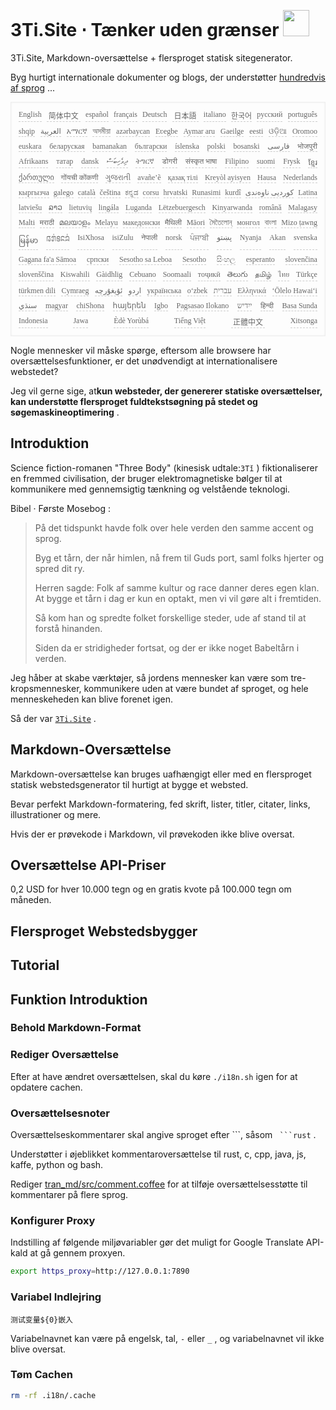 <h1 style="justify-content:space-between">3Ti.Site ⋅ Tænker uden grænser <img src="//i-01.eu.org/3Ti/logo.svg" style="user-select:none;margin-top:-1px;width:42px"></h1>

3Ti.Site, Markdown-oversættelse + flersproget statisk sitegenerator.

Byg hurtigt internationale dokumenter og blogs, der understøtter [hundredvis af sprog](https://github.com/i18n-site/node/blob/main/lang/src/index.js) ...

<pre class="langli" style="display:flex;flex-wrap:wrap;background:transparent;border:1px solid #eee;font-size:12px;box-shadow:0 0 3px inset #eee;padding:12px 5px 4px 12px;justify-content:space-between;"><style>pre.langli i{font-weight:300;font-family:s;margin-right:7px;margin-bottom:8px;font-style:normal;color:#666;border-bottom:1px dashed #ccc;}</style><i>English</i><i> 简体中文 </i><i>español</i><i>français</i><i>Deutsch</i><i> 日本語 </i><i>italiano</i><i>한국어</i><i>русский</i><i>português</i><i>shqip</i><i>‫العربية‬</i><i>አማርኛ</i><i>অসমীয়া</i><i>azərbaycan</i><i>Eʋegbe</i><i>Aymar aru</i><i>Gaeilge</i><i>eesti</i><i>ଓଡ଼ିଆ</i><i>Oromoo</i><i>euskara</i><i>беларуская</i><i>bamanakan</i><i>български</i><i>íslenska</i><i>polski</i><i>bosanski</i><i>‫فارسی‬</i><i>भोजपुरी</i><i>Afrikaans</i><i>татар</i><i>dansk</i><i>‫ދިވެހިބަސް‬</i><i>ትግርኛ</i><i>डोगरी</i><i>संस्कृत भाषा</i><i>Filipino</i><i>suomi</i><i>Frysk</i><i>ខ្មែរ</i><i>ქართული</i><i>गोंयची कोंकणी</i><i>ગુજરાતી</i><i>avañe’ẽ</i><i>қазақ тілі</i><i>Kreyòl ayisyen</i><i>Hausa</i><i>Nederlands</i><i>кыргызча</i><i>galego</i><i>català</i><i>čeština</i><i>ಕನ್ನಡ</i><i>corsu</i><i>hrvatski</i><i>Runasimi</i><i>kurdî</i><i>‫کوردیی ناوەندی‬</i><i>Latina</i><i>latviešu</i><i>ລາວ</i><i>lietuvių</i><i>lingála</i><i>Luganda</i><i>Lëtzebuergesch</i><i>Kinyarwanda</i><i>română</i><i>Malagasy</i><i>Malti</i><i>मराठी</i><i>മലയാളം</i><i>Melayu</i><i>македонски</i><i>मैथिली</i><i>Māori</i><i>মৈতৈলোন্</i><i>монгол</i><i>বাংলা</i><i>Mizo ṭawng</i><i>မြန်မာ</i><i>𞄀𞄄𞄰𞄩𞄍𞄜𞄰</i><i>IsiXhosa</i><i>isiZulu</i><i>नेपाली</i><i>norsk</i><i>ਪੰਜਾਬੀ</i><i>‫پښتو‬</i><i>Nyanja</i><i>Akan</i><i>svenska</i><i>Gagana fa'a Sāmoa</i><i>српски</i><i>Sesotho sa Leboa</i><i>Sesotho</i><i>සිංහල</i><i>esperanto</i><i>slovenčina</i><i>slovenščina</i><i>Kiswahili</i><i>Gàidhlig</i><i>Cebuano</i><i>Soomaali</i><i>тоҷикӣ</i><i>తెలుగు</i><i>தமிழ்</i><i>ไทย</i><i>Türkçe</i><i>türkmen dili</i><i>Cymraeg</i><i>‫ئۇيغۇرچە‬</i><i>‫اردو‬</i><i>українська</i><i>o‘zbek</i><i>‫עברית‬</i><i>Ελληνικά</i><i>ʻŌlelo Hawaiʻi</i><i>‫سنڌي‬</i><i>magyar</i><i>chiShona</i><i>հայերեն</i><i>Igbo</i><i>Pagsasao Ilokano</i><i>‫ייִדיש‬</i><i>हिन्दी</i><i>Basa Sunda</i><i>Indonesia</i><i>Jawa</i><i>Èdè Yorùbá</i><i>Tiếng Việt</i><i> 正體中文 </i><i>Xitsonga</i></pre>

Nogle mennesker vil måske spørge, eftersom alle browsere har oversættelsesfunktioner, er det unødvendigt at internationalisere webstedet?

Jeg vil gerne sige, at**kun websteder, der genererer statiske oversættelser, kan understøtte flersproget fuldtekstsøgning på stedet og søgemaskineoptimering** .

## Introduktion

Science fiction-romanen &quot;Three Body&quot; (kinesisk udtale:`3Tǐ` ) fiktionaliserer en fremmed civilisation, der bruger elektromagnetiske bølger til at kommunikere med gennemsigtig tænkning og velstående teknologi.

Bibel · Første Mosebog :

> På det tidspunkt havde folk over hele verden den samme accent og sprog.
>
> Byg et tårn, der når himlen, nå frem til Guds port, saml folks hjerter og spred dit ry.
>
> Herren sagde: Folk af samme kultur og race danner deres egen klan. At bygge et tårn i dag er kun en optakt, men vi vil gøre alt i fremtiden.
>
> Så kom han og spredte folket forskellige steder, ude af stand til at forstå hinanden.
>
> Siden da er stridigheder fortsat, og der er ikke noget Babeltårn i verden.

Jeg håber at skabe værktøjer, så jordens mennesker kan være som tre-kropsmennesker, kommunikere uden at være bundet af sproget, og hele menneskeheden kan blive forenet igen.

Så der var [`3Ti.Site`](//3Ti.Site) .

## Markdown-Oversættelse

Markdown-oversættelse kan bruges uafhængigt eller med en flersproget statisk webstedsgenerator til hurtigt at bygge et websted.

Bevar perfekt Markdown-formatering, fed skrift, lister, titler, citater, links, illustrationer og mere.

Hvis der er prøvekode i Markdown, vil prøvekoden ikke blive oversat.

## Oversættelse API-Priser

0,2 USD for hver 10.000 tegn og en gratis kvote på 100.000 tegn om måneden.

## Flersproget Webstedsbygger

## Tutorial

## Funktion Introduktion

### Behold Markdown-Format

### Rediger Oversættelse

Efter at have ændret oversættelsen, skal du køre `./i18n.sh` igen for at opdatere cachen.

### Oversættelsesnoter

Oversættelseskommentarer skal angive sproget efter \```, såsom ` ```rust` .

Understøtter i øjeblikket kommentaroversættelse til rust, c, cpp, java, js, kaffe, python og bash.

Rediger [tran_md/src/comment.coffee](https://github.com/i18n-site/node/blob/main/tran_md/src/comment.coffee) for at tilføje oversættelsesstøtte til kommentarer på flere sprog.

### Konfigurer Proxy

Indstilling af følgende miljøvariabler gør det muligt for Google Translate API-kald at gå gennem proxyen.

```bash
export https_proxy=http://127.0.0.1:7890
```

### Variabel Indlejring

```
测试变量${0}嵌入
```

Variabelnavnet kan være på engelsk, tal, `-` eller `_` , og variabelnavnet vil ikke blive oversat.

### Tøm Cachen

```bash
rm -rf .i18n/.cache
```
